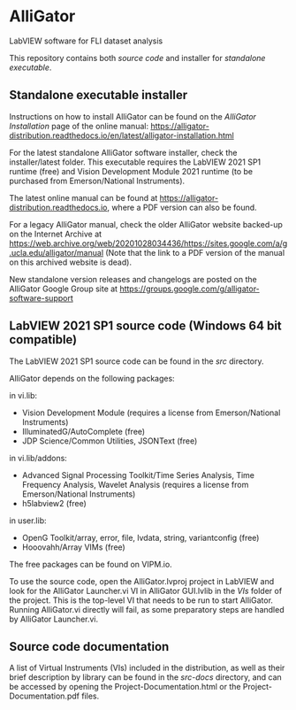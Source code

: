 # AlliGator
LabVIEW software for FLI dataset analysis

This repository contains both *source code* and installer for *standalone executable*.

## Standalone executable installer

Instructions on how to install AlliGator can be found on the *AlliGator Installation* 
page of the online manual: https://alligator-distribution.readthedocs.io/en/latest/alligator-installation.html

For the latest standalone AlliGator software installer, check the 
installer/latest folder. This executable requires the LabVIEW 2021 SP1 runtime 
(free) and Vision Development Module 2021 runtime (to be purchased from Emerson/National 
Instruments).

The latest online manual can be found at https://alligator-distribution.readthedocs.io, 
where a PDF version can also be found.

For a legacy AlliGator manual, check the older AlliGator website backed-up on 
the Internet Archive at https://web.archive.org/web/20201028034436/https://sites.google.com/a/g.ucla.edu/alligator/manual
(Note that the link to a PDF version of the manual on this archived website is dead). 

New standalone version releases and changelogs are posted on the AlliGator 
Google Group site at https://groups.google.com/g/alligator-software-support

## LabVIEW 2021 SP1 source code (Windows 64 bit compatible)

The LabVIEW 2021 SP1 source code can be found in the *src* directory.

AlliGator depends on the following packages:

in vi.lib: 
- Vision Development Module (requires a license from Emerson/National Instruments)
- IlluminatedG/AutoComplete (free)
- JDP Science/Common Utilities, JSONText (free)

in vi.lib/addons:
- Advanced Signal Processing Toolkit/Time Series Analysis, Time Frequency 
Analysis, Wavelet Analysis (requires a license from Emerson/National Instruments)
- h5labview2 (free)

in user.lib:
- OpenG Toolkit/array, error, file, lvdata, string, variantconfig (free)
- Hooovahh/Array VIMs (free)

The free packages can be found on VIPM.io.

To use the source code, open the AlliGator.lvproj project in LabVIEW and look for the 
AlliGator Launcher.vi VI in AlliGator GUI.lvlib in the *VIs* folder of the project.
This is the top-level VI that needs to be run to start AlliGator. Running AlliGator.vi 
directly will fail, as some preparatory steps are handled by AlliGator Launcher.vi.

## Source code documentation

A list of Virtual Instruments (VIs) included in the distribution, as well as 
their brief description by library can be found in the *src-docs* directory, and 
can be accessed by opening the Project-Documentation.html or the Project-Documentation.pdf 
files.